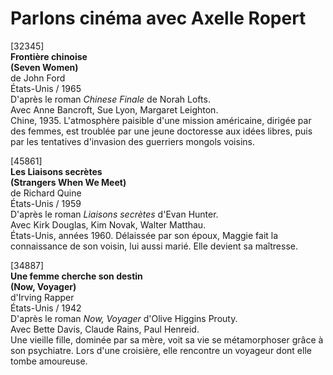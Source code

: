 # Parlons cinéma avec Axelle Ropert

[32345]  
**Frontière chinoise**  
**(Seven Women)**  
de John Ford  
États-Unis / 1965  
D'après le roman _Chinese Finale_ de Norah Lofts.  
Avec Anne Bancroft, Sue Lyon, Margaret Leighton.  
Chine, 1935. L'atmosphère paisible d'une mission américaine, dirigée par des femmes, est troublée par une jeune doctoresse aux idées libres, puis par les tentatives d'invasion des guerriers mongols voisins.

[45861]  
**Les Liaisons secrètes**  
**(Strangers When We Meet)**  
de Richard Quine  
États-Unis / 1959  
D'après le roman _Liaisons secrètes_ d'Evan Hunter.  
Avec Kirk Douglas, Kim Novak, Walter Matthau.  
États-Unis, années 1960. Délaissée par son époux, Maggie fait la connaissance de son voisin, lui aussi marié. Elle devient sa maîtresse.

[34887]  
**Une femme cherche son destin**  
**(Now, Voyager)**  
d'Irving Rapper  
États-Unis / 1942  
D'après le roman _Now, Voyager_ d'Olive Higgins Prouty.  
Avec Bette Davis, Claude Rains, Paul Henreid.  
Une vieille fille, dominée par sa mère, voit sa vie se métamorphoser grâce à son psychiatre. Lors d'une croisière, elle rencontre un voyageur dont elle tombe amoureuse.

